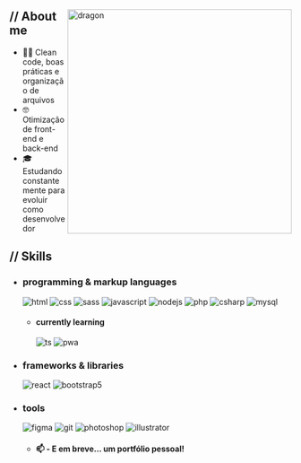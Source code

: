   <p align="center"></p>
<div>
<img align="right" width="400" alt="dragon" src="https://i.pinimg.com/originals/5f/29/30/5f293030b863a0c6f927959f7c57d3bc.jpg">
<h2> // About me </h2>
<ul>
<li>👨‍💻 Clean code, boas práticas e organização de arquivos</li>
<li>🤓 Otimização de front-end e back-end</li>
<li>🎓 Estudando constantemente para evoluir como desenvolvedor</li>
</ul>
<h2>  // Skills  </h2>
<ul>
<li>
<h3> programming &amp; markup languages </h3>
  <img src="https://img.shields.io/badge/HTML5-E34F26?style=for-the-badge&logo=html5&logoColor=white" alt="html">
  <img src="https://img.shields.io/badge/CSS3-1572B6?style=for-the-badge&logo=css3&logoColor=white" alt="css">
  <img src="https://img.shields.io/badge/SASS-CC6699?style=for-the-badge&logo=sass&logoColor=white" alt="sass">
  <img src="https://img.shields.io/badge/JavaScript-111111?style=for-the-badge&logo=javascript&logoColor=F7DF1E" alt="javascript">
  <img src="https://img.shields.io/badge/Node.js-339933?style=for-the-badge&logo=nodedotjs&logoColor=white" alt="nodejs">
  <img src="https://img.shields.io/badge/PHP-777BB4?style=for-the-badge&logo=php&logoColor=white" alt="php">
  <img src="https://img.shields.io/badge/CSharp-239120?style=for-the-badge&logo=csharp&logoColor=white" alt="csharp">
  <img src="https://img.shields.io/badge/MySQL-4479A1?style=for-the-badge&logo=mysql&logoColor=white" alt="mysql">
<ul>
<li>
<h4> currently learning </h4>
<img src="https://img.shields.io/badge/TypeScript-007ACC?style=for-the-badge&amp;logo=typescript&amp;logoColor=white" alt="ts">
<img src="https://img.shields.io/badge/PWA-5A0FC8?style=for-the-badge&logo=pwa&logoColor=white" alt="pwa">
</li>
</ul>
</li>
<li>
<h3>  frameworks &amp; libraries </h3>
<img src="https://img.shields.io/badge/react-%2320232a.svg?style=for-the-badge&amp;logo=react&amp;logoColor=%2361DAFB" alt="react">
<img src="https://img.shields.io/badge/next.js-000000?style=for-the-badge&amp;logo=nextdotjs&amp;logoColor=white" alt="bootstrap5">
</li>
<li>
<h3> tools </h3>
  <img src="https://img.shields.io/badge/figma-7434a4?style=for-the-badge&amp;logo=figma&amp;logoColor=white" alt="figma">
  <img src="https://img.shields.io/badge/git-%23F05033.svg?style=for-the-badge&amp;logo=git&amp;logoColor=white" alt="git">
<img src="https://img.shields.io/badge/adobe%20photoshop-001E36.svg?style=for-the-badge&amp;logo=adobe%20photoshop&amp;logoColor=" alt="photoshop">
<img src="https://img.shields.io/badge/adobe%20illustrator-3c240c.svg?style=for-the-badge&amp;logo=adobe%20illustrator&amp;logoColor=f8a829" alt="illustrator">
<ul>
<li>
<h4> 📫 - E em breve... um portfólio pessoal! </h4> 
</li>
</ul>
</li>
</ul>
